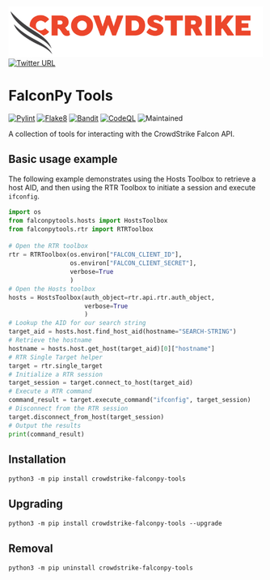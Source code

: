 ![CrowdStrike Falcon](https://raw.githubusercontent.com/CrowdStrike/falconpy/main/docs/asset/cs-logo.png) [![Twitter URL](https://img.shields.io/twitter/url?label=Follow%20%40CrowdStrike&style=social&url=https%3A%2F%2Ftwitter.com%2FCrowdStrike)](https://twitter.com/CrowdStrike)<br/>

# FalconPy Tools
[![Pylint](https://github.com/CrowdStrike/falconpy-tools/actions/workflows/pylint.yml/badge.svg)](https://github.com/CrowdStrike/falconpy-tools/actions/workflows/pylint.yml)
[![Flake8](https://github.com/CrowdStrike/falconpy-tools/actions/workflows/flake8.yml/badge.svg)](https://github.com/CrowdStrike/falconpy-tools/actions/workflows/flake8.yml)
[![Bandit](https://github.com/CrowdStrike/falconpy-tools/actions/workflows/bandit.yml/badge.svg)](https://github.com/CrowdStrike/falconpy-tools/actions/workflows/bandit.yml)
[![CodeQL](https://github.com/CrowdStrike/falconpy-tools/actions/workflows/codeql.yml/badge.svg)](https://github.com/CrowdStrike/falconpy-tools/actions/workflows/codeql.yml)
![Maintained](https://img.shields.io/maintenance/yes/2021)

A collection of tools for interacting with the CrowdStrike Falcon API.

## Basic usage example
The following example demonstrates using the Hosts Toolbox to retrieve a host AID,
and then using the RTR Toolbox to initiate a session and execute `ifconfig`.
```python
import os
from falconpytools.hosts import HostsToolbox
from falconpytools.rtr import RTRToolbox

# Open the RTR toolbox
rtr = RTRToolbox(os.environ["FALCON_CLIENT_ID"],
                 os.environ["FALCON_CLIENT_SECRET"],
                 verbose=True
                 )
# Open the Hosts toolbox
hosts = HostsToolbox(auth_object=rtr.api.rtr.auth_object,
                     verbose=True
                     )
# Lookup the AID for our search string
target_aid = hosts.host.find_host_aid(hostname="SEARCH-STRING")
# Retrieve the hostname
hostname = hosts.host.get_host(target_aid)[0]["hostname"]
# RTR Single Target helper
target = rtr.single_target
# Initialize a RTR session
target_session = target.connect_to_host(target_aid)
# Execute a RTR command
command_result = target.execute_command("ifconfig", target_session)
# Disconnect from the RTR session
target.disconnect_from_host(target_session)
# Output the results
print(command_result)
```

## Installation
```shell
python3 -m pip install crowdstrike-falconpy-tools
```

## Upgrading
```shell
python3 -m pip install crowdstrike-falconpy-tools --upgrade
```

## Removal
```shell
python3 -m pip uninstall crowdstrike-falconpy-tools
```